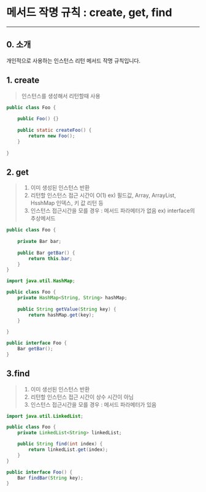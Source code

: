 # 메서드 작명 규칙 : create, get, find

-----

## 0. 소개
개인적으로 사용하는 인스턴스 리턴 메서드 작명 규칙입니다.

## 1. create
> 인스턴스를 생성해서 리턴할때 사용

```java
public class Foo {
    
    public Foo() {}
    
    public static createFoo() {
        return new Foo(); 
    }
    
}
```

## 2. get
> 1. 이미 생성된 인스턴스 반환
> 2. 리턴할 인스턴스 접근 시간이 O(1) ex) 필드값, Array, ArrayList, HsshMap 인덱스, 키 값 리턴 등
> 3. 인스턴스 접근시간을 모를 경우 : 메서드 파라메터가 없음 ex) interface의 추상메서드

```java
public class Foo {
    
    private Bar bar;
    
    public Bar getBar() {
        return this.bar; 
    }
}
```

```java
import java.util.HashMap;

public class Foo {
    private HashMap<String, String> hashMap;
    
    public String getValue(String key) {
        return hashMap.get(key);
    }
    
}
```

```java
public interface Foo {
    Bar getBar();
}
```

## 3.find
> 1. 이미 생선된 인스턴스 반환
> 2. 리턴할 인스턴스 접근 시간이 상수 시간이 아님
> 3. 인스턴스 접근시간을 모를 경우 : 메서드 파라메터가 있음

```java
import java.util.LinkedList;

public class Foo {
    private LinkedList<String> linkedList;

    public String find(int index) {
        return linkedList.get(index);
    }
}
```

```java
public interface Foo() {
    Bar findBar(String key);
}
```
